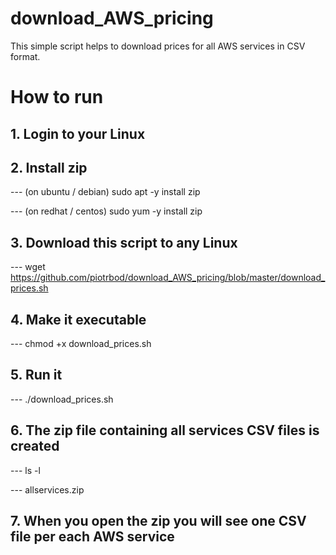 # download_AWS_pricing
This simple script helps to download prices for all AWS services in CSV format.

# How to run
## 1. Login to your Linux
## 2. Install zip

--- (on ubuntu / debian) sudo apt -y install zip

--- (on redhat / centos) sudo yum -y install zip


## 3. Download this script to any Linux

--- wget https://github.com/piotrbod/download_AWS_pricing/blob/master/download_prices.sh


## 4. Make it executable

--- chmod +x download_prices.sh


## 5. Run it

--- ./download_prices.sh


## 6. The zip file containing all services CSV files is created

--- ls -l

--- allservices.zip


## 7. When you open the zip you will see one CSV file per each AWS service
